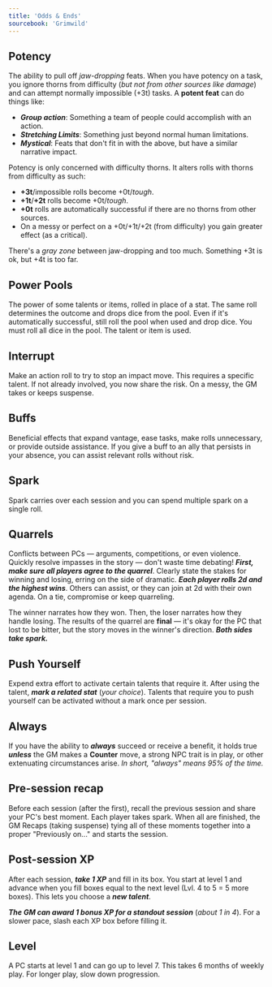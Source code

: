 ```yaml
---
title: 'Odds & Ends'
sourcebook: 'Grimwild'
---
```


## Potency

The ability to pull off _jaw-dropping_ feats. When you have potency on a task, you ignore thorns from difficulty (_but not from other sources like damage_) and can attempt normally impossible (+3t) tasks. A **potent feat** can do things like:

- **_Group action_**: Something a team of people could accomplish with an action.
- **_Stretching Limits_**: Something just beyond normal human limitations.
- **_Mystical_**: Feats that don't fit in with the above, but have a similar narrative impact.

Potency is only concerned with difficulty thorns. It alters rolls with thorns from difficulty as such:
 - **+3t**/impossible rolls become +0t/_tough_.
 - **+1t**/**+2t** rolls become +0t/_tough_.
 - **+0t** rolls are automatically successful if there are no thorns from other sources.
 - On a messy or perfect on a +0t/+1t/+2t (from
difficulty) you gain greater effect (as a critical).

There's a _gray zone_ between jaw-dropping and too much. Something +3t is ok, but +4t is too far.

## Power Pools

The power of some talents or items, rolled in place of a stat. The same roll determines the outcome and drops dice from the pool. Even if it's automatically successful, still roll the pool when used and drop dice. You must roll all dice in the pool. The talent or item is used.

## Interrupt

Make an action roll to try to stop an impact move. This requires a specific talent. If not already involved, you now share the risk. On a messy, the GM takes or keeps suspense.

## Buffs

Beneficial effects that expand vantage, ease tasks, make rolls unnecessary, or provide outside assistance. If you give a buff to an ally that persists in your absence, you can assist relevant rolls without risk.

## Spark
Spark carries over each session and you can spend multiple spark on a single roll.

## Quarrels

Conflicts between PCs — arguments, competitions, or even violence. Quickly resolve impasses in the story — don't waste time debating! **_First, make sure all players agree to the quarrel_**. Clearly state the stakes for winning and losing, erring on the side of dramatic. **_Each player rolls 2d and the highest wins_**. Others can assist, or they can join at 2d with their own agenda. On a tie, compromise or keep quarreling.

The winner narrates how they won. Then, the loser narrates how they handle losing. The results of the quarrel are **final** — it's okay for the PC that lost to be bitter, but the story moves in the winner's direction. **_Both sides take spark._**

## Push Yourself

Expend extra effort to activate certain talents that require it. After using the talent, **_mark a related stat_** (_your choice_). Talents that require you to push yourself can be activated without a mark once per session.


## Always

If you have the ability to **_always_** succeed or receive a benefit, it holds true **_unless_** the GM makes a **Counter** move, a strong NPC trait is in play, or other extenuating circumstances arise. _In short, "always" means 95% of the time._

## Pre-session recap

Before each session (after
the first), recall the previous session and share your PC's best moment. Each player takes spark. When all are finished, the GM Recaps (taking suspense) tying all of these moments together into a proper "Previously on..." and starts the session.

## Post-session XP
After each session, **_take 1 XP_** and fill in its box. You start at level 1 and advance when you fill boxes equal to the next level (Lvl. 4 to 5 = 5 more boxes). This lets you choose a **_new talent_**.

**_The GM can award 1 bonus XP for a standout session_** (_about 1 in 4_). For a slower pace, slash each XP box before filling it.

## Level

A PC starts at level 1 and can go up to level 7. This takes 6 months of weekly play. For longer play, slow down progression.
